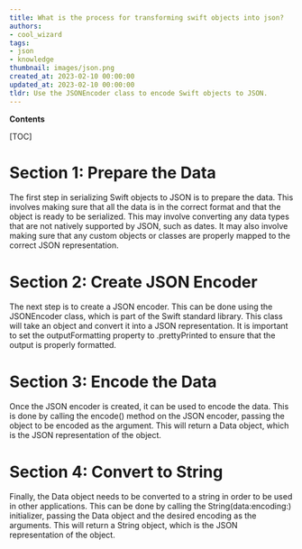 ```yaml
---
title: What is the process for transforming swift objects into json?
authors:
- cool_wizard
tags:
- json
- knowledge
thumbnail: images/json.png
created_at: 2023-02-10 00:00:00
updated_at: 2023-02-10 00:00:00
tldr: Use the JSONEncoder class to encode Swift objects to JSON.
---
```


**Contents**

[TOC]

# Section 1: Prepare the Data

The first step in serializing Swift objects to JSON is to prepare the data. This involves making sure that all the data is in the correct format and that the object is ready to be serialized. This may involve converting any data types that are not natively supported by JSON, such as dates. It may also involve making sure that any custom objects or classes are properly mapped to the correct JSON representation.

# Section 2: Create JSON Encoder

The next step is to create a JSON encoder. This can be done using the JSONEncoder class, which is part of the Swift standard library. This class will take an object and convert it into a JSON representation. It is important to set the outputFormatting property to .prettyPrinted to ensure that the output is properly formatted.

# Section 3: Encode the Data

Once the JSON encoder is created, it can be used to encode the data. This is done by calling the encode() method on the JSON encoder, passing the object to be encoded as the argument. This will return a Data object, which is the JSON representation of the object.

# Section 4: Convert to String

Finally, the Data object needs to be converted to a string in order to be used in other applications. This can be done by calling the String(data:encoding:) initializer, passing the Data object and the desired encoding as the arguments. This will return a String object, which is the JSON representation of the object.
